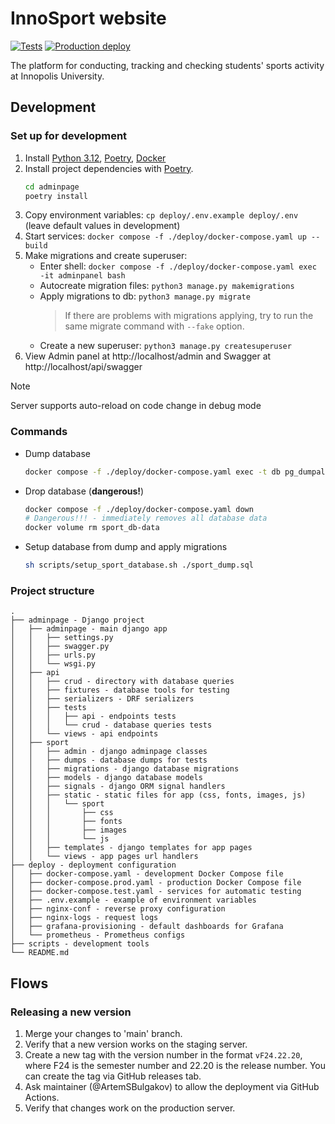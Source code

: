 # InnoSport website

[![Tests](https://github.com/one-zero-eight/sport/actions/workflows/tests.yaml/badge.svg)](https://github.com/one-zero-eight/sport/actions/workflows/tests.yaml)
[![Production deploy](https://github.com/one-zero-eight/sport/actions/workflows/deploy_production.yaml/badge.svg)](https://github.com/one-zero-eight/sport/actions/workflows/deploy_production.yaml)

The platform for conducting, tracking and checking students' sports activity at Innopolis University.

## Development

### Set up for development

1. Install [Python 3.12](https://www.python.org/downloads/), [Poetry](https://python-poetry.org/docs/),
   [Docker](https://docs.docker.com/engine/install/)
2. Install project dependencies with [Poetry](https://python-poetry.org/docs/cli/#options-2).
   ```bash
   cd adminpage
   poetry install
   ```
3. Copy environment variables: `cp deploy/.env.example deploy/.env` (leave default values in development)
4. Start services: `docker compose -f ./deploy/docker-compose.yaml up --build`
5. Make migrations and create superuser:
   - Enter shell: `docker compose -f ./deploy/docker-compose.yaml exec -it adminpanel bash`
   - Autocreate migration files: `python3 manage.py makemigrations`
   - Apply migrations to db: `python3 manage.py migrate`
     > If there are problems with migrations applying, try to run the same migrate command with `--fake` option.
   - Create a new superuser: `python3 manage.py createsuperuser`
6. View Admin panel at http://localhost/admin and Swagger at http://localhost/api/swagger

> [!NOTE]
> Server supports auto-reload on code change in debug mode

### Commands

- Dump database
  ```bash
  docker compose -f ./deploy/docker-compose.yaml exec -t db pg_dumpall -c -U postgres > ./sport_dump.sql
  ```
- Drop database (**dangerous!**)
  ```bash
  docker compose -f ./deploy/docker-compose.yaml down
  # Dangerous!!! - immediately removes all database data
  docker volume rm sport_db-data
  ```
- Setup database from dump and apply migrations
  ```bash
  sh scripts/setup_sport_database.sh ./sport_dump.sql
  ```

### Project structure

```
.
├── adminpage - Django project
│   ├── adminpage - main django app
│   │   ├── settings.py
│   │   ├── swagger.py
│   │   ├── urls.py
│   │   └── wsgi.py
│   ├── api
│   │   ├── crud - directory with database queries
│   │   ├── fixtures - database tools for testing
│   │   ├── serializers - DRF serializers
│   │   ├── tests
│   │   │   ├── api - endpoints tests
│   │   │   └── crud - database queries tests
│   │   └── views - api endpoints
│   ├── sport
│   │   ├── admin - django adminpage classes
│   │   ├── dumps - database dumps for tests
│   │   ├── migrations - django database migrations
│   │   ├── models - django database models
│   │   ├── signals - django ORM signal handlers
│   │   ├── static - static files for app (css, fonts, images, js)
│   │   │   └── sport
│   │   │       ├── css
│   │   │       ├── fonts
│   │   │       ├── images
│   │   │       └── js
│   │   ├── templates - django templates for app pages
│   │   └── views - app pages url handlers
├── deploy - deployment configuration
│   ├── docker-compose.yaml - development Docker Compose file
│   ├── docker-compose.prod.yaml - production Docker Compose file
│   ├── docker-compose.test.yaml - services for automatic testing
│   ├── .env.example - example of environment variables
│   ├── nginx-conf - reverse proxy configuration
│   ├── nginx-logs - request logs
│   ├── grafana-provisioning - default dashboards for Grafana
│   └── prometheus - Prometheus configs
├── scripts - development tools
└── README.md
```

## Flows

### Releasing a new version

1. Merge your changes to 'main' branch.
2. Verify that a new version works on the staging server.
3. Create a new tag with the version number in the format `vF24.22.20`,
   where F24 is the semester number and 22.20 is the release number.
   You can create the tag via GitHub releases tab.
4. Ask maintainer (@ArtemSBulgakov) to allow the deployment via GitHub Actions.
5. Verify that changes work on the production server.
